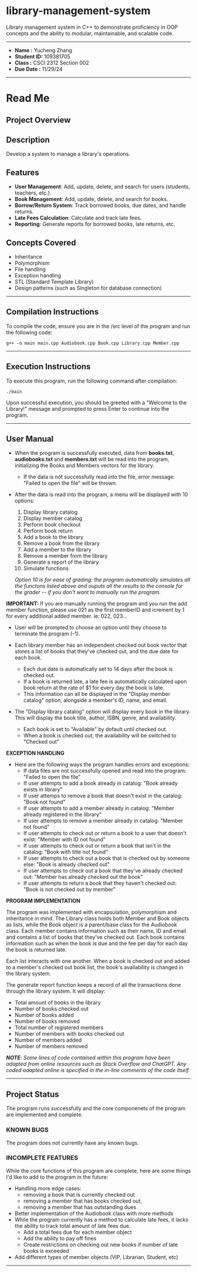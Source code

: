 # library-management-system
Library management system in C++ to demonstrate proficiency in OOP concepts and the ability to modular, maintainable, and scalable code. 

*******************************************************
*  **Name     :** Yucheng Zhang         
*  **Student ID:**  109381705               
*  **Class     :**  CSCI 2312 Section 002             
*  **Due Date  :** 11/29/24
*******************************************************

# **Read Me**

## Project Overview

## Description
Develop a system to manage a library's operations.

## Features
- **User Management**: Add, update, delete, and search for users (students, teachers, etc.).
- **Book Management**: Add, update, delete, and search for books.
- **Borrow/Return System**: Track borrowed books, due dates, and handle returns.
- **Late Fees Calculation**: Calculate and track late fees.
- **Reporting**: Generate reports for borrowed books, late returns, etc.

## Concepts Covered
- Inheritance
- Polymorphism
- File handling
- Exception handling
- STL (Standard Template Library)
- Design patterns (such as Singleton for database connection)

*******************************************************
## **Compilation Instructions**

To compile the code, ensure you are in the /src level of the program and run the following code:

    g++ -o main main.cpp Audiobook.cpp Book.cpp Library.cpp Member.cpp

*******************************************************
## **Execution Instructions**

To execute this program, run the following command after compilation:

    ./main

Upon successful execution, you should be greeted with a "Welcome to the Library!" message and prompted to press Enter to continue into the program.
*******************************************************
## **User Manual**

- When the program is successfully executed, data from **books.txt**, **audiobooks.txt** and **members.txt** will be read into the program, initializing the Books and Members vectors for the library. 
  - If the data is not successfully read into the file, error message: "Failed to open the file" will be thrown.

- After the data is read into the program, a menu will be displayed with 10 options: 
   1) Display library catalog
   2) Display member catalog
   3) Perform book checkout
   4) Perform book return
   5) Add a book to the library
   6) Remove a book from the library
   7) Add a member to the library
   8) Remove a member from the library 
   9) Generate a report of the library
   10) Simulate functions
    
     *Option 10 is for ease of grading: the program automatically simulates all the functons listed above and ouputs all the results to the console for the grader -- if you don't want to manually run the program.*

 **IMPORTANT:** If you are manually running the program and you run the add member function, please use 021 as the first memberID and icrement by 1 for every additional added member. ie: 022, 023...

- User will be prompted to choose an option until they choose to terminate the program (-1).

- Each library member has an independent checked out book vector that stores a list of books that they've checked out, and the due date for each book. 
  - Each due date is automatically set to 14 days after the book is checked out. 
  - If a book is returned late, a late fee is automatically calculated upon book return at the rate of $1 for every day the book is late. 
  - This information can all be displayed in the "Display member catalog" option, alongside a member's ID, name, and email.
- The "Display library catalog" option will display every book in the library. This will display the book title, author, ISBN, genre, and availability. 
  - Each book is set to "Available" by default until checked out. 
  - When a book is checked out, the availability will be switched to "Checked out"

**EXCEPTION HANDLING**
- Here are the following ways the program handles errors and exceptions: 
  - If data files are not successfully opened and read into the program: "Failed to open the file"
  - If user attempts to add a book already in catalog: "Book already exists in library"
  - If user attemps to remove a book that doesn't exist in the catalog: "Book not found"
  - If user attempts to add a member already in catalog: "Member already registered in the library"
  - If user attempts to remove a member already in catalog: "Member not found"
  - If user attempts to check out or return a book to a user that doesn't exist: "Member with ID not found"
  - If user attempts to check out or return a book that isn't in the catalog: "Book with title not found"
  - If user attempts to check out a book that is checked out by someone else: "Book is already checked out"
  - If user attempts to check out a book that they've already checked out: "Member has already checked out the book"
  - If user attempts to return a book that they haven't checked out: "Book is not checked out by member"

**PROGRAM IMPLEMENTATION**

The program was implemented with encapsulation, polymorphism and inheritance in mind. The Library class holds both Member and Book objects as lists, while the Book object is a parent/base class for the Audiobook class. Each member contains information such as their name, ID and email and contains a list of books that they've checked out. Each book contains information such as when the book is due and the fee per day for each day the book is returned late. 

Each list interacts with one another. When a book is checked out and added to a member's checked out book list, the book's availability is changed in the library system. 

The generate report function keeps a record of all the transactions done through the library system. It will display:
  - Total amount of books in the library
  - Number of books checked out
  - Number of books added
  - Number of books removed
  - Total number of registered members
  - Number of members with books checked out
  - Number of members added
  - Number of members removed

***NOTE**: Some lines of code contained within this program have been adapted from online resources such as Stack Overflow and ChatGPT. Any coded adapted online is specified in the in-line comments of the code itself.*

*******************************************************
## **Project Status**

   The program runs successfully and the core componenets of the program are implemented and complete. 

### KNOWN BUGS ###

The program does not currently have any known bugs. 

### INCOMPLETE FEATURES ###

While the core functions of this program are complete, here are some things I'd like to add to the program in the future: 
- Handling more edge cases: 
  - removing a book that is currently checked out
  - removing a member that has books checked out, 
  - removing a member that has outstanding dues 
- Better implementation of the Audiobook class with more methods 
- While the program currently has a method to calculate late fees, it lacks the ability to track total amount of late fees due.
  - Add a total fees due for each member object 
  - Add the ability to pay off fines 
  - Create restrictions on checking out new books if number of late books is exceeded
- Add different types of member objects (VIP, Librarian, Student, etc)


*******************************************************
